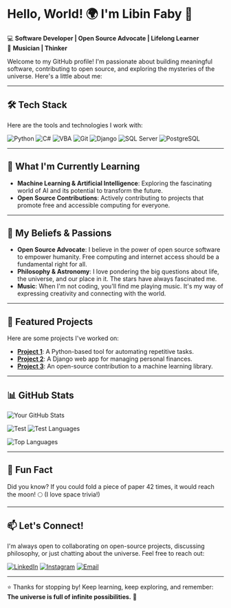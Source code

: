 # Hello, World! 🌍 I'm Libin Faby 👋

💻 **Software Developer | Open Source Advocate | Lifelong Learner**  
🎸 **Musician | Thinker**

Welcome to my GitHub profile! I'm passionate about building meaningful software, contributing to open source, and exploring the mysteries of the universe. Here's a little about me:

---

## 🛠️ Tech Stack

Here are the tools and technologies I work with:

![Python](https://img.shields.io/badge/-Python-3776AB?style=flat&logo=python&logoColor=white)
![C#](https://img.shields.io/badge/-C%23-239120?style=flat&logo=c-sharp&logoColor=white)
![VBA](https://img.shields.io/badge/-VBA-217346?style=flat&logo=microsoft-excel&logoColor=white)
![Git](https://img.shields.io/badge/-Git-F05032?style=flat&logo=git&logoColor=white)
![Django](https://img.shields.io/badge/-Django-092E20?style=flat&logo=django&logoColor=white)
![SQL Server](https://img.shields.io/badge/-SQL%20Server-CC2927?style=flat&logo=microsoft-sql-server&logoColor=white)
![PostgreSQL](https://img.shields.io/badge/-PostgreSQL-4169E1?style=flat&logo=postgresql&logoColor=white)

---

## 🌱 What I'm Currently Learning

- **Machine Learning & Artificial Intelligence**: Exploring the fascinating world of AI and its potential to transform the future.
- **Open Source Contributions**: Actively contributing to projects that promote free and accessible computing for everyone.

---

## 🚀 My Beliefs & Passions

- **Open Source Advocate**: I believe in the power of open source software to empower humanity. Free computing and internet access should be a fundamental right for all.
- **Philosophy & Astronomy**: I love pondering the big questions about life, the universe, and our place in it. The stars have always fascinated me.
- **Music**: When I'm not coding, you'll find me playing music. It's my way of expressing creativity and connecting with the world.

---

## 📂 Featured Projects

Here are some projects I've worked on:

- **[Project 1](https://github.com/your-username/project-1)**: A Python-based tool for automating repetitive tasks.
- **[Project 2](https://github.com/your-username/project-2)**: A Django web app for managing personal finances.
- **[Project 3](https://github.com/your-username/project-3)**: An open-source contribution to a machine learning library.

---

## 📊 GitHub Stats

![Your GitHub Stats](https://github-readme-stats.vercel.app/api?username=libinfaby&show_icons=true&theme=radical)

![Test](https://github-readme-stats-eight-theta.vercel.app/api?username=libinfaby&show_icons=true&theme=algolia&include_all_commits=true&count_private=true)
![Test Languages](https://github-readme-stats-eight-theta.vercel.app/api/top-langs/?username=libinfaby&layout=compact&langs_count=8&theme=algolia)

![Top Languages](https://github-readme-stats.vercel.app/api/top-langs/?username=libinfaby&layout=compact&theme=radical)

---

## 🌌 Fun Fact

Did you know? If you could fold a piece of paper 42 times, it would reach the moon! 🌕 (I love space trivia!)

---

## 📫 Let's Connect!

I'm always open to collaborating on open-source projects, discussing philosophy, or just chatting about the universe. Feel free to reach out:

[![LinkedIn](https://img.shields.io/badge/-LinkedIn-0077B5?style=flat&logo=linkedin&logoColor=white)](https://www.linkedin.com/in/libinfaby/)
[![Instagram](https://img.shields.io/badge/-Instagram-1DA1F2?style=flat&logo=instagram&logoColor=white)](https://www.instagram.com/libinfaby/)
[![Email](https://img.shields.io/badge/-Email-D14836?style=flat&logo=gmail&logoColor=white)](mailto:libinfc0@gmail.com)

---

⭐️ Thanks for stopping by! Keep learning, keep exploring, and remember: **The universe is full of infinite possibilities.** 🚀
